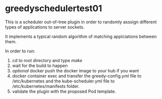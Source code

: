 # greedyschedulertest01

This is a scheduler out-of-tree plugin in order to randomly asssign different types of applications to server sockets.

It implements a typical random algorithm of matching applciations between them.

In order to run:

   1. cd to root directory and type *make*
   2. wait for the build to happen
   3. *optional* docker push the docker image to your hub if you want
   4. docker container exec and transfer the greedy-config.yml file to /etc/kubernetes and the kube-scheduler.yml file to /etc/kubernetes/manifests folder.
   5. validate the plugin with the proposed Pod template.
